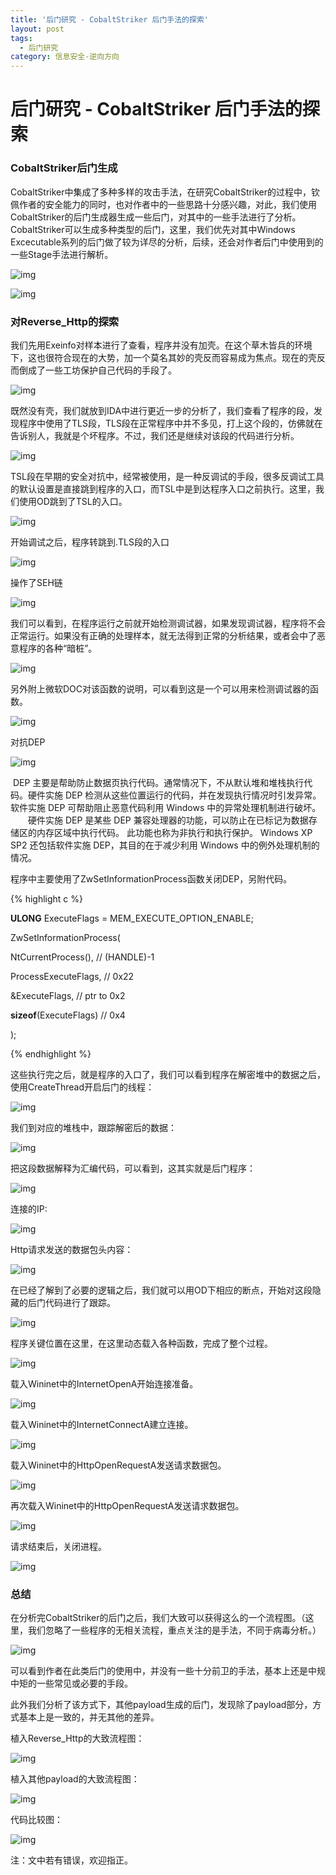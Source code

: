 ```yaml
---
title: '后门研究 - CobaltStriker 后门手法的探索'
layout: post
tags:
  - 后门研究
category: 信息安全-逆向方向
---
```

# 后门研究 - CobaltStriker 后门手法的探索

### CobaltStriker后门生成

CobaltStriker中集成了多种多样的攻击手法，在研究CobaltStriker的过程中，钦佩作者的安全能力的同时，也对作者中的一些思路十分感兴趣，对此，我们使用CobaltStriker的后门生成器生成一些后门，对其中的一些手法进行了分析。CobaltStriker可以生成多种类型的后门，这里，我们优先对其中Windows Excecutable系列的后门做了较为详尽的分析，后续，还会对作者后门中使用到的一些Stage手法进行解析。

 

![img](http://ww4.sinaimg.cn/large/006tNc79gy1g3ln3bqd36j307605jwem.jpg)

 

![img](http://ww1.sinaimg.cn/large/006tNc79gy1g3ln378yktj30fr07k0t1.jpg)

 

### 对Reverse_Http的探索

我们先用Exeinfo对样本进行了查看，程序并没有加壳。在这个草木皆兵的环境下，这也很符合现在的大势，加一个莫名其妙的壳反而容易成为焦点。现在的壳反而倒成了一些工坊保护自己代码的手段了。

 

![img](http://ww1.sinaimg.cn/large/006tNc79gy1g3ln3fj81cj30e806rq51.jpg)

 

既然没有壳，我们就放到IDA中进行更近一步的分析了，我们查看了程序的段，发现程序中使用了TLS段，TLS段在正常程序中并不多见，打上这个段的，仿佛就在告诉别人，我就是个坏程序。不过，我们还是继续对该段的代码进行分析。


![img](http://ww4.sinaimg.cn/large/006tNc79gy1g3ln34a9scj30bg03xa9x.jpg)

 

TSL段在早期的安全对抗中，经常被使用，是一种反调试的手段，很多反调试工具的默认设置是直接跳到程序的入口，而TSL中是到达程序入口之前执行。这里，我们使用OD跳到了TSL的入口。

![img](http://ww4.sinaimg.cn/large/006tNc79gy1g3ln38yoynj30d309w74a.jpg)

 

开始调试之后，程序转跳到.TLS段的入口

![img](http://ww2.sinaimg.cn/large/006tNc79gy1g3ln384clgj30lr02fq2q.jpg)

 

操作了SEH链

![img](http://ww2.sinaimg.cn/large/006tNc79gy1g3ln3f113hj30gl04zt8j.jpg)

 

我们可以看到，在程序运行之前就开始检测调试器，如果发现调试器，程序将不会正常运行。如果没有正确的处理样本，就无法得到正常的分析结果，或者会中了恶意程序的各种“暗桩”。

![img](http://ww4.sinaimg.cn/large/006tNc79gy1g3ln3e3napj30lo02vglf.jpg)

 

另外附上微软DOC对该函数的说明，可以看到这是一个可以用来检测调试器的函数。

![img](http://ww3.sinaimg.cn/large/006tNc79gy1g3ln3b9k7dj30ps0k3ta1.jpg)

 

对抗DEP

![img](http://ww3.sinaimg.cn/large/006tNc79gy1g3ln3do2ykj30lr039744.jpg)

 

​	DEP 主要是帮助防止数据页执行代码。通常情况下，不从默认堆和堆栈执行代码。硬件实施 DEP 检测从这些位置运行的代码，并在发现执行情况时引发异常。软件实施 DEP 可帮助阻止恶意代码利用 Windows 中的异常处理机制进行破坏。
 　　硬件实施 DEP 是某些 DEP 兼容处理器的功能，可以防止在已标记为数据存储区的内存区域中执行代码。 此功能也称为非执行和执行保护。 Windows XP SP2 还包括软件实施 DEP，其目的在于减少利用 Windows 中的例外处理机制的情况。 

程序中主要使用了ZwSetInformationProcess函数关闭DEP，另附代码。

 

{% highlight c %}

**ULONG** ExecuteFlags = MEM_EXECUTE_OPTION_ENABLE;  

ZwSetInformationProcess(  

NtCurrentProcess(),         // (HANDLE)-1  

ProcessExecuteFlags,        // 0x22  

&ExecuteFlags,              // ptr to 0x2  

**sizeof**(ExecuteFlags)        // 0x4  

);  

{% endhighlight %}
 

这些执行完之后，就是程序的入口了，我们可以看到程序在解密堆中的数据之后，使用CreateThread开启后门的线程：

![img](http://ww3.sinaimg.cn/large/006tNc79gy1g3ln3c9c8cj30jn06uglj.jpg)

 

我们到对应的堆栈中，跟踪解密后的数据：

![img](http://ww2.sinaimg.cn/large/006tNc79gy1g3ln3d4j3tj30k309z3yi.jpg)

 

把这段数据解释为汇编代码，可以看到，这其实就是后门程序：

![img](http://ww2.sinaimg.cn/large/006tNc79gy1g3ln3640woj30kp0a1aa3.jpg)

 

连接的IP:

![img](http://ww4.sinaimg.cn/large/006tNc79gy1g3ln3acz0nj30aj06dt8p.jpg)

 

Http请求发送的数据包头内容：

![img](http://ww2.sinaimg.cn/large/006tNc79gy1g3ln34podxj30tf019aa0.jpg)

 

在已经了解到了必要的逻辑之后，我们就可以用OD下相应的断点，开始对这段隐藏的后门代码进行了跟踪。

![img](http://ww3.sinaimg.cn/large/006tNc79gy1g3ln3au5suj30lm035t8l.jpg)

 

程序关键位置在这里，在这里动态载入各种函数，完成了整个过程。

![img](http://ww4.sinaimg.cn/large/006tNc79gy1g3ln39fdbkj30l504ha9x.jpg)

 

载入Wininet中的InternetOpenA开始连接准备。

![img](http://ww1.sinaimg.cn/large/006tNc79gy1g3ln36lon0j30lq04h3yd.jpg)

 

载入Wininet中的InternetConnectA建立连接。

![img](http://ww4.sinaimg.cn/large/006tNc79gy1g3ln358itoj30lq04h745.jpg)

 

载入Wininet中的HttpOpenRequestA发送请求数据包。

![img](http://ww2.sinaimg.cn/large/006tNc79gy1g3ln33tbtyj30lp04g745.jpg)

 

再次载入Wininet中的HttpOpenRequestA发送请求数据包。

![img](http://ww2.sinaimg.cn/large/006tNc79gy1g3ln37imqcj30lp04f3yd.jpg)

 

请求结束后，关闭进程。

![img](http://ww3.sinaimg.cn/large/006tNc79gy1g3ln3ekg9mj30lr04h745.jpg)

### 总结

​	在分析完CobaltStriker的后门之后，我们大致可以获得这么的一个流程图。（这里，我们忽略了一些程序的无相关流程，重点关注的是手法，不同于病毒分析。）

![img](http://ww3.sinaimg.cn/large/006tNc79gy1g3ln38jy66j30ta06vmx9.jpg)

 

可以看到作者在此类后门的使用中，并没有一些十分前卫的手法，基本上还是中规中矩的一些常见或必要的手段。

此外我们分析了该方式下，其他payload生成的后门，发现除了payload部分，方式基本上是一致的，并无其他的差异。

 

植入Reverse_Http的大致流程图：

![img](http://ww2.sinaimg.cn/large/006tNc79gy1g3ln35oq83j314h05m748.jpg)

 

植入其他payload的大致流程图：

![img](http://ww4.sinaimg.cn/large/006tNc79gy1g3ln39xdjaj315o060aa4.jpg)

 

代码比较图：

![img](http://ww2.sinaimg.cn/large/006tNc79gy1g3ln3ctju5j30qy0r6wge.jpg)

注：文中若有错误，欢迎指正。